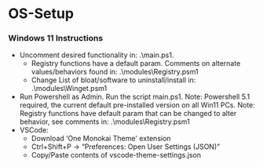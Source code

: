 # OS-Setup

### Windows 11 Instructions

- Uncomment desired functionality in: .\main.ps1.
	- Registry functions have a default param. Comments on alternate values/behaviors found in: .\modules\Registry.psm1
	- Change List of bloat/software to uninstall/install in: .\modules\Winget.psm1
- Run Powershell as Admin. Run the script main.ps1. Note: Powershell 5.1 required, the current default pre-installed version on all Win11 PCs.
Note: Registry functions have default param that can be changed to alter behavior, see comments in: .\modules\Registry.psm1
- VSCode:
	- Download ‘One Monokai Theme' extension
	- Ctrl+Shift+P -> “Preferences: Open User Settings (JSON)”
	- Copy/Paste contents of vscode-theme-settings.json